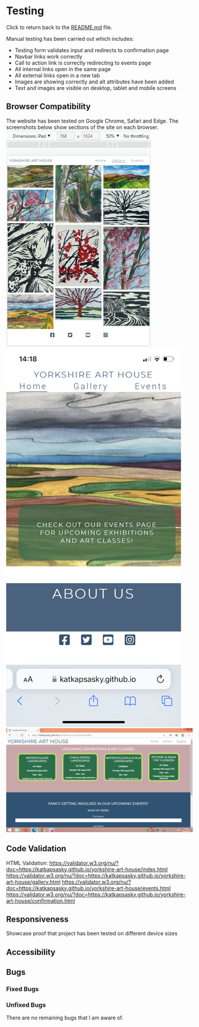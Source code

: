 # Testing

Click to return back to the [README.md](README.md) file. 

Manual testing has been carried out which includes:
- Testing form validates input and redirects to confirmation page
- Navbar links work correctly
- Call to action link is correctly redirecting to events page
- All internal links open in the same page
- All external links open in a new tab
- Images are showing correctly and alt attributes have been added
- Text and images are visible on desktop, tablet and mobile screens

## Browser Compatibility 

The website has been tested on Google Chrome, Safari and Edge. The screenshots below show sections of the site on each browser.
![Google Chrome](documentation/responsiveness/gallerypage-resp-tablet.png)
![Safari](documentation/responsiveness/homepage-resp-mobile.png)
![Edge](documentation/responsiveness/eventspage-resp-desktop-edge.png)

## Code Validation

HTML Validation:
https://validator.w3.org/nu/?doc=https://katkapsasky.github.io/yorkshire-art-house/index.html
https://validator.w3.org/nu/?doc=https://katkapsasky.github.io/yorkshire-art-house/gallery.html
https://validator.w3.org/nu/?doc=https://katkapsasky.github.io/yorkshire-art-house/events.html
https://validator.w3.org/nu/?doc=https://katkapsasky.github.io/yorkshire-art-house/confirmation.html 

## Responsiveness

Showcase proof that project has been tested on different device sizes

## Accessibility

## Bugs

### Fixed Bugs

### Unfixed Bugs

There are no remaining bugs that I am aware of.